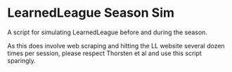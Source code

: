 # LearnedLeague Season Sim

A script for simulating LearnedLeague before and during the season.

As this does involve web scraping and hitting the LL website several dozen times per session, please respect Thorsten et al and use this script sparingly.
